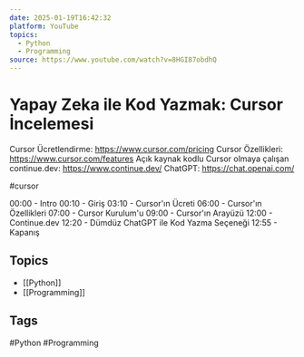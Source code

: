 ```yaml
---
date: 2025-01-19T16:42:32
platform: YouTube
topics:
  - Python
  - Programming
source: https://www.youtube.com/watch?v=8HGI87obdhQ
---
```

# Yapay Zeka ile Kod Yazmak: Cursor İncelemesi

Cursor Ücretlendirme: https://www.cursor.com/pricing
Cursor Özellikleri: https://www.cursor.com/features
Açık kaynak kodlu Cursor olmaya çalışan continue.dev: https://www.continue.dev/
ChatGPT: https://chat.openai.com/

#cursor

00:00 - Intro
00:10 - Giriş
03:10 - Cursor'ın Ücreti
06:00 - Cursor'ın Özellikleri
07:00 - Cursor Kurulum'u
09:00 - Cursor'ın Arayüzü
12:00 - Continue.dev
12:20 - Dümdüz ChatGPT ile Kod Yazma Seçeneği
12:55 - Kapanış

## Topics
- [[Python]]
- [[Programming]]

## Tags
#Python #Programming